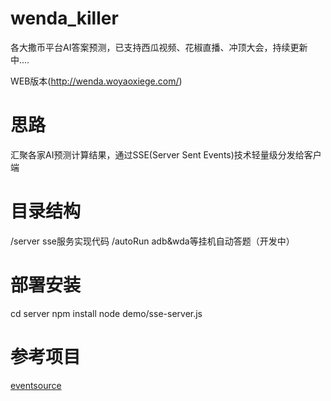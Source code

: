 # wenda_killer

各大撒币平台AI答案预测，已支持西瓜视频、花椒直播、冲顶大会，持续更新中....

WEB版本(http://wenda.woyaoxiege.com/)

# 思路

汇聚各家AI预测计算结果，通过SSE(Server Sent Events)技术轻量级分发给客户端

# 目录结构
/server    sse服务实现代码
/autoRun    adb&wda等挂机自动答题（开发中）

# 部署安装

cd server
npm install 
node demo/sse-server.js

# 参考项目
[eventsource](https://github.com/EventSource/eventsource)
